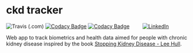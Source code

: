 # ckd tracker
![Travis (.com)](https://img.shields.io/travis/com/fespinosa-dev/ckd-tracker?label=Java%20CI%20with%20Maven&logo=travis)
[![Codacy Badge](https://app.codacy.com/project/badge/Grade/3d805e68712241f3a8cadc92b06d54a8)](https://www.codacy.com/gh/fespinosa-dev/ckd-tracker/dashboard?utm_source=github.com&amp;utm_medium=referral&amp;utm_content=fespinosa-dev/ckd-tracker&amp;utm_campaign=Badge_Grade)
[![Codacy Badge](https://app.codacy.com/project/badge/Coverage/3d805e68712241f3a8cadc92b06d54a8)](https://www.codacy.com/gh/fespinosa-dev/ckd-tracker/dashboard?utm_source=github.com&utm_medium=referral&utm_content=fespinosa-dev/ckd-tracker&utm_campaign=Badge_Coverage)
&nbsp; &nbsp; &nbsp; &nbsp;
[![LinkedIn](https://img.shields.io/badge/LinkedIn-0077B6?s&logo=linkedin&logoColor=white)](https://www.linkedin.com/in/fjevictoriano/)

Web app to track biometrics and health data aimed for people with chronic kidney disease inspired by the book [Stopping Kidney Disease - Lee Hull](https://read.amazon.com/kp/embed?asin=B07MTRXC4V&preview=newtab&linkCode=kpe&ref_=cm_sw_r_kb_dp_D59JC4RNMF9CM97CNJJF).

